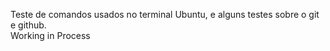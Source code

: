 Teste de comandos usados no terminal Ubuntu, e alguns testes sobre o git e github.
</br>
Working in Process
